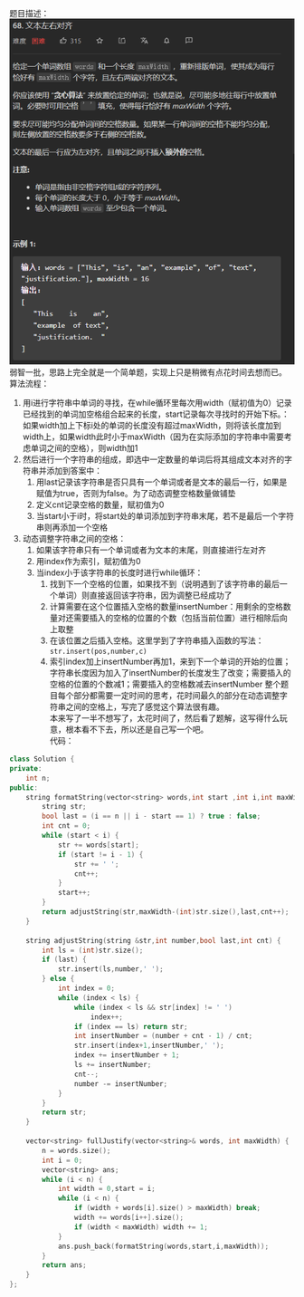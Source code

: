 题目描述：  
![image](/basical/string/image/image35.png)
弱智一批，思路上完全就是一个简单题，实现上只是稍微有点花时间去想而已。  
算法流程：  
1. 用i进行字符串中单词的寻找，在while循环里每次用width（赋初值为0）记录已经找到的单词加空格组合起来的长度，start记录每次寻找时的开始下标。：  
    如果width加上下标i处的单词的长度没有超过maxWidth，则将该长度加到width上，如果width此时小于maxWidth（因为在实际添加的字符串中需要考虑单词之间的空格），则width加1  
2. 然后进行一个字符串的组成，即选中一定数量的单词后将其组成文本对齐的字符串并添加到答案中：
    1. 用last记录该字符串是否只具有一个单词或者是文本的最后一行，如果是赋值为true，否则为false。为了动态调整空格数量做铺垫
    2. 定义cnt记录空格的数量，赋初值为0
    3. 当start小于i时，将start处的单词添加到字符串末尾，若不是最后一个字符串则再添加一个空格
3. 动态调整字符串之间的空格：
    1. 如果该字符串只有一个单词或者为文本的末尾，则直接进行左对齐
    2. 用index作为索引，赋初值为0
    3. 当index小于该字符串的长度时进行while循环：
        1. 找到下一个空格的位置，如果找不到（说明遇到了该字符串的最后一个单词）则直接返回该字符串，因为调整已经成功了
        2. 计算需要在这个位置插入空格的数量insertNumber：用剩余的空格数量对还需要插入的空格的位置的个数（包括当前位置）进行相除后向上取整
        3. 在该位置之后插入空格。这里学到了字符串插入函数的写法：`str.insert(pos,number,c)`
        4. 索引index加上insertNumber再加1，来到下一个单词的开始的位置；字符串长度因为加入了insertNumber的长度发生了改变；需要插入的空格的位置的个数减1；需要插入的空格数减去insertNumber
整个题目每个部分都需要一定时间的思考，花时间最久的部分在动态调整字符串之间的空格上，写完了感觉这个算法很有趣。  
本来写了一半不想写了，太花时间了，然后看了题解，这写得什么玩意，根本看不下去，所以还是自己写一个吧。  
代码：  
```cpp
class Solution {
private:
    int n;
public:
    string formatString(vector<string> words,int start ,int i,int maxWidth) {
        string str;
        bool last = (i == n || i - start == 1) ? true : false;
        int cnt = 0;
        while (start < i) {
            str += words[start];
            if (start != i - 1) {
                str += ' ';
                cnt++;
            }
            start++;
        }
        return adjustString(str,maxWidth-(int)str.size(),last,cnt++);
    }

    string adjustString(string &str,int number,bool last,int cnt) {
        int ls = (int)str.size();
        if (last) {
            str.insert(ls,number,' ');
        } else {
            int index = 0;
            while (index < ls) {
                while (index < ls && str[index] != ' ')
                    index++;
                if (index == ls) return str;
                int insertNumber = (number + cnt - 1) / cnt;
                str.insert(index+1,insertNumber,' ');
                index += insertNumber + 1;
                ls += insertNumber;
                cnt--;
                number -= insertNumber;
            }
        }
        return str;
    }

    vector<string> fullJustify(vector<string>& words, int maxWidth) {
        n = words.size();
        int i = 0;
        vector<string> ans;
        while (i < n) {
            int width = 0,start = i;
            while (i < n) {
                if (width + words[i].size() > maxWidth) break;
                width += words[i++].size();
                if (width < maxWidth) width += 1;
            }
            ans.push_back(formatString(words,start,i,maxWidth));
        }
        return ans;
    }
};
```